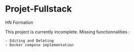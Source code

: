 # Projet-Fullstack
HN Formation

This project is currently incomplete. Missing functionnalities :

    - Editing and Deleting
    - Docker compose implementation 